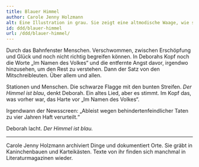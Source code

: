 ```yaml
---
title: Blauer Himmel
author: Carole Jenny Holzmann
alt: Eine Illustration in grau. Sie zeigt eine altmodische Waage, wie sie oft in der Darstellung von Justitia verwendet wird. Es ist darauf auch ein Paragraphenzeichen abgebildet. Die Waagschalen befinden sich im Gleichgewicht.
id: ddd/blauer-himmel
url: /ddd/blauer-himmel/
---
```


Durch das Bahnfenster Menschen. Verschwommen, zwischen Erschöpfung und Glück und noch nicht richtig begreifen können. In Deborahs Kopf noch die Worte „Im Namen des Volkes“ und die entfernte Angst davor, irgendwo hinzusehen, um den Rest zu verstehen. Dann der Satz von den Mitschreibleuten. Über allem und allen.

Stationen und Menschen. Die schwarze Flagge mit den bunten Streifen. *Der Himmel ist blau*, denkt Deborah. Ein altes Lied, aber es stimmt. Im Kopf das, was vorher war, das Harte vor „Im Namen des Volkes“.

Irgendwann der Newsscreen: „Ableist wegen behindertenfeindlicher Taten zu vier Jahren Haft verurteilt.“

Deborah lacht. *Der Himmel ist blau.*

---

Carole Jenny Holzmann archiviert Dinge und dokumentiert Orte. Sie gräbt in Kaninchenbauen und Karteikästen. Texte von ihr finden sich manchmal in Literaturmagazinen wieder.
